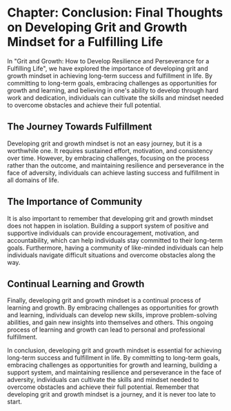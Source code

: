 Chapter: Conclusion: Final Thoughts on Developing Grit and Growth Mindset for a Fulfilling Life
===============================================================================================

In "Grit and Growth: How to Develop Resilience and Perseverance for a Fulfilling Life", we have explored the importance of developing grit and growth mindset in achieving long-term success and fulfillment in life. By committing to long-term goals, embracing challenges as opportunities for growth and learning, and believing in one's ability to develop through hard work and dedication, individuals can cultivate the skills and mindset needed to overcome obstacles and achieve their full potential.

The Journey Towards Fulfillment
-------------------------------

Developing grit and growth mindset is not an easy journey, but it is a worthwhile one. It requires sustained effort, motivation, and consistency over time. However, by embracing challenges, focusing on the process rather than the outcome, and maintaining resilience and perseverance in the face of adversity, individuals can achieve lasting success and fulfillment in all domains of life.

The Importance of Community
---------------------------

It is also important to remember that developing grit and growth mindset does not happen in isolation. Building a support system of positive and supportive individuals can provide encouragement, motivation, and accountability, which can help individuals stay committed to their long-term goals. Furthermore, having a community of like-minded individuals can help individuals navigate difficult situations and overcome obstacles along the way.

Continual Learning and Growth
-----------------------------

Finally, developing grit and growth mindset is a continual process of learning and growth. By embracing challenges as opportunities for growth and learning, individuals can develop new skills, improve problem-solving abilities, and gain new insights into themselves and others. This ongoing process of learning and growth can lead to personal and professional fulfillment.

In conclusion, developing grit and growth mindset is essential for achieving long-term success and fulfillment in life. By committing to long-term goals, embracing challenges as opportunities for growth and learning, building a support system, and maintaining resilience and perseverance in the face of adversity, individuals can cultivate the skills and mindset needed to overcome obstacles and achieve their full potential. Remember that developing grit and growth mindset is a journey, and it is never too late to start.
